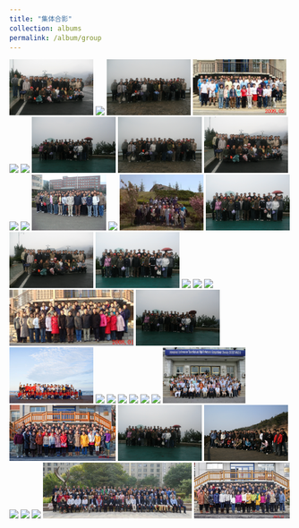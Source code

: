 ```yaml
---
title: "集体合影"
collection: albums
permalink: /album/group
---
```

<a href="../keli_photo/group/WeChat Image_20220323142632.jpg"><img src="../keli_photo/group/WeChat Image_20220323142632.jpg" height="100"></a>
<a href="../keli_photo/group/WeChat Image_20220323142639.jpg"><img src="../keli_photo/group/WeChat Image_20220323142639.jpg" height="100"></a>
<a href="../keli_photo/group/WeChat Image_20220323142515.jpg"><img src="../keli_photo/group/WeChat Image_20220323142515.jpg" height="100"></a>
<a href="../keli_photo/group/2009_0526.jpg"><img src="../keli_photo/group/2009_0526.jpg" height="100"></a>
<a href="../keli_photo/group/WeChat Image_20220323142701.jpg"><img src="../keli_photo/group/WeChat Image_20220323142701.jpg" height="100"></a>
<a href="../keli_photo/group/WeChat Image_20220328132052.jpg"><img src="../keli_photo/group/WeChat Image_20220328132052.jpg" height="100"></a>
<a href="../keli_photo/group/WeChat Image_20220323142617.jpg"><img src="../keli_photo/group/WeChat Image_20220323142617.jpg" height="100"></a>
<a href="../keli_photo/group/WeChat Image_20220323142355.jpg"><img src="../keli_photo/group/WeChat Image_20220323142355.jpg" height="100"></a>
<a href="../keli_photo/group/WeChat Image_20220323142227.jpg"><img src="../keli_photo/group/WeChat Image_20220323142227.jpg" height="100"></a>
<a href="../keli_photo/group/WeChat Image_20220323141112.jpg"><img src="../keli_photo/group/WeChat Image_20220323141112.jpg" height="100"></a>
<a href="../keli_photo/group/2012.11.26.jpg"><img src="../keli_photo/group/2012.11.26.jpg" height="100"></a>
<a href="../keli_photo/group/WeChat Image_20220328132724.jpg"><img src="../keli_photo/group/WeChat Image_20220328132724.jpg" height="100"></a>
<a href="../keli_photo/group/2016.10.10.jpg"><img src="../keli_photo/group/2016.10.10.jpg" height="100"></a>
<a href="../keli_photo/group/WeChat Image_20220322205024.jpg"><img src="../keli_photo/group/WeChat Image_20220322205024.jpg" height="100"></a>
<a href="../keli_photo/group/WeChat Image_20220323142327.jpg"><img src="../keli_photo/group/WeChat Image_20220323142327.jpg" height="100"></a>
<a href="../keli_photo/group/WeChat Image_20220323142254.jpg"><img src="../keli_photo/group/WeChat Image_20220323142254.jpg" height="100"></a>
<a href="../keli_photo/group/WeChat Image_20220323142545.jpg"><img src="../keli_photo/group/WeChat Image_20220323142545.jpg" height="100"></a>
<a href="../keli_photo/group/2015.9.14.jpg"><img src="../keli_photo/group/2015.9.14.jpg" height="100"></a>
<a href="../keli_photo/group/WeChat Image_20220323140824.jpg"><img src="../keli_photo/group/WeChat Image_20220323140824.jpg" height="100"></a>
<a href="../keli_photo/group/金石滩.jpg"><img src="../keli_photo/group/金石滩.jpg" height="100"></a>
<a href="../keli_photo/group/2008_1.jpg"><img src="../keli_photo/group/2008_1.jpg" height="100"></a>
<a href="../keli_photo/group/WeChat Image_20220323142448.jpg"><img src="../keli_photo/group/WeChat Image_20220323142448.jpg" height="100"></a>
<a href="../keli_photo/group/微信图片_20220323131422.jpg"><img src="../keli_photo/group/微信图片_20220323131422.jpg" height="100"></a>
<a href="../keli_photo/group/会议合影.jpg"><img src="../keli_photo/group/会议合影.jpg" height="100"></a>
<a href="../keli_photo/group/WeChat Image_20220328132127.jpg"><img src="../keli_photo/group/WeChat Image_20220328132127.jpg" height="100"></a>
<a href="../keli_photo/group/WeChat Image_20220323142644.jpg"><img src="../keli_photo/group/WeChat Image_20220323142644.jpg" height="100"></a>
<a href="../keli_photo/group/WeChat Image_20220328131959.jpg"><img src="../keli_photo/group/WeChat Image_20220328131959.jpg" height="100"></a>
<a href="../keli_photo/group/WeChat Image_20220323142649.jpg"><img src="../keli_photo/group/WeChat Image_20220323142649.jpg" height="100"></a>
<a href="../keli_photo/group/IMG_6588.JPG"><img src="../keli_photo/group/IMG_6588.JPG" height="100"></a>
<a href="../keli_photo/group/W020141024386453400645.jpg"><img src="../keli_photo/group/W020141024386453400645.jpg" height="100"></a>
<a href="../keli_photo/group/2013_1223.jpg"><img src="../keli_photo/group/2013_1223.jpg" height="100"></a>
<a href="../keli_photo/group/WeChat Image_20220323142601.jpg"><img src="../keli_photo/group/WeChat Image_20220323142601.jpg" height="100"></a>
<a href="../keli_photo/group/WeChat Image_20220323135337.jpg"><img src="../keli_photo/group/WeChat Image_20220323135337.jpg" height="100"></a>
<a href="../keli_photo/group/WeChat Image_20220323142656.jpg"><img src="../keli_photo/group/WeChat Image_20220323142656.jpg" height="100"></a>
<a href="../keli_photo/group/WeChat Image_20220323141826.jpg"><img src="../keli_photo/group/WeChat Image_20220323141826.jpg" height="100"></a>
<a href="../keli_photo/group/海边.jpg"><img src="../keli_photo/group/海边.jpg" height="100"></a>
<a href="../keli_photo/group/WeChat Image_20220322213943.jpg"><img src="../keli_photo/group/WeChat Image_20220322213943.jpg" height="100"></a>
<a href="../keli_photo/group/20141201_GroupPhoto.jpg"><img src="../keli_photo/group/20141201_GroupPhoto.jpg" height="100"></a>
